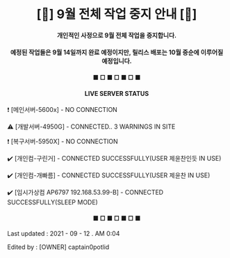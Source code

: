 <h1 align="center">[🛑] 9월 전체 작업 중지 안내 [🛑]</h1>

<h4 align="center">개인적인 사정으로 9월 전체 작업을 중지합니다.</h4>

<h4 align="center">예정된 작업들은 9월 14일까지 완료 예정이지만, 릴리스 배포는 10월 중순에 이루어질 예정입니다.</h4>

<h4 align="center">■ □ ■ □ ■ □ ■</h4>

<h4 align="center">LIVE SERVER STATUS</h4>

❗ [메인서버-5600x] - NO CONNECTION

⚠️ [개발서버-4950G] - CONNECTED.. 3 WARNINGS IN SITE

❗ [복구서버-5950X] - NO CONNECTION

✔️ [개인컴-구린거] - CONNECTED SUCCESSFULLY(USER 제윤찬인듯 IN USE)

✔️ [개인컴-개빠름] - CONNECTED SUCCESSFULLY(USER 제윤찬 IN USE)

✔️ [임시가상컴 AP6797 192.168.53.99-B] - CONNECTED SUCCESSFULLY(SLEEP MODE)


<h4 align="center">■ □ ■ □ ■ □ ■</h4>

<h8 align="right">Last updated : 2021 - 09 - 12 . AM 0:04</h8>

<h8 align="right">Edited by : [OWNER] captain0potlid</h8>
